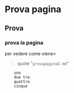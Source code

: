 # Prova pagina

## Prova

### prova la pagina

per vedere come viene>

> quote "`provapagina2.md`"
   ```  
       uno
       due tre 
       quattro
       cinque
   ```
